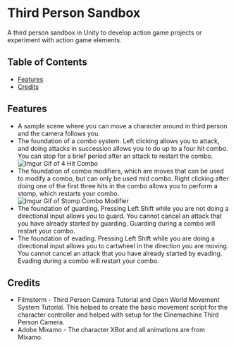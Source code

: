 # Third Person Sandbox
A third person sandbox in Unity to develop action game projects or experiment with action game elements.

## Table of Contents
* [Features](#features)
* [Credits](#credits)

## Features <a name="features"></a>
* A sample scene where you can move a character around in third person and the camera follows you.
* The foundation of a combo system. Left clicking allows you to attack, and doing attacks in succession allows you to do up to a four hit combo. You can stop for a brief period after an attack to restart the combo.
![Imgur Gif of 4 Hit Combo](https://i.imgur.com/jfEbgGu.gif)
* The foundation of combo modifiers, which are moves that can be used to modify a combo, but can only be used mid combo. Right clicking after doing one of the first three hits in the combo allows you to perform a stomp, which restarts your combo.
![Imgur Gif of Stomp Combo Modifier](https://i.imgur.com/z94R7I2.gif)
* The foundation of guarding. Pressing Left Shift while you are not doing a directional input allows you to guard. You cannot cancel an attack that you have already started by guarding. Guarding during a combo will restart your combo.
* The foundation of evading. Pressing Left Shift while you are doing a directional input allows you to cartwheel in the direction you are moving. You cannot cancel an attack that you have already started by evading. Evading during a combo will restart your combo.

## Credits <a name="credits"></a>
* Filmstorm - Third Person Camera Tutorial and Open World Movement System Tutorial. This helped to create the basic movement script for the character controller and helped with setup for the Cinemachine Third Person Camera.
* Adobe Mixamo - The character XBot and all animations are from Mixamo.